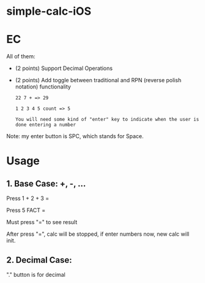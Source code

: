 # simple-calc-iOS

# EC

All of them:

- (2 points) Support Decimal Operations

- (2 points) Add toggle between traditional and RPN (reverse polish notation) functionality

      22 7 + => 29

      1 2 3 4 5 count => 5
      
      You will need some kind of "enter" key to indicate when the user is done entering a number
      
Note: my enter button is SPC, which stands for Space.

# Usage

## 1. Base Case: +, -, ...

Press 1 + 2 + 3 = 

Press 5 FACT =

Must press "=" to see result

After press "=", calc will be stopped, if enter numbers now, new calc will init.

## 2. Decimal Case:

"." button is for decimal
